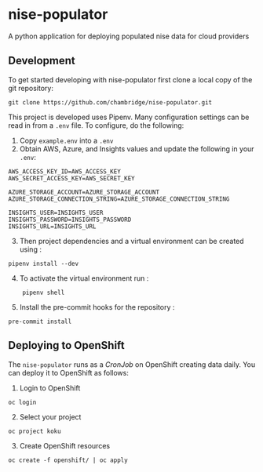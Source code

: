 # nise-populator
A python application for deploying populated nise data for cloud providers


## Development

To get started developing with nise-populator first clone a local copy of the git repository:
```
git clone https://github.com/chambridge/nise-populator.git
````

This project is developed uses Pipenv. Many configuration settings can be read in from a ``.env`` file. To configure, do the following:

1. Copy `example.env` into a `.env`
2. Obtain AWS, Azure, and Insights values and update the following in your `.env`:
```
AWS_ACCESS_KEY_ID=AWS_ACCESS_KEY
AWS_SECRET_ACCESS_KEY=AWS_SECRET_KEY

AZURE_STORAGE_ACCOUNT=AZURE_STORAGE_ACCOUNT
AZURE_STORAGE_CONNECTION_STRING=AZURE_STORAGE_CONNECTION_STRING

INSIGHTS_USER=INSIGHTS_USER
INSIGHTS_PASSWORD=INSIGHTS_PASSWORD
INSIGHTS_URL=INSIGHTS_URL
```
3. Then project dependencies and a virtual environment can be created using :
```
pipenv install --dev
```
4. To activate the virtual environment run :
```
    pipenv shell
```
5. Install the pre-commit hooks for the repository :
```
pre-commit install
```

## Deploying to OpenShift

The `nise-populator` runs as a *CronJob* on OpenShift creating data daily. You can deploy it to OpenShift as follows:

1. Login to OpenShift
```
oc login
```

2. Select your project
```
oc project koku
```
3. Create OpenShift resources
```
oc create -f openshift/ | oc apply
```
